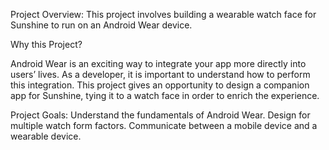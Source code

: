 Project Overview:
This project involves building a wearable watch face for Sunshine to run on an Android Wear device.

Why this Project?

Android Wear is an exciting way to integrate your app more directly into users’ lives. As a developer, it is important to understand how to perform this integration. This project gives an opportunity to design a companion app for Sunshine, tying it to a watch face in order to enrich the experience.

Project Goals:
Understand the fundamentals of Android Wear.
Design for multiple watch form factors.
Communicate between a mobile device and a wearable device.
